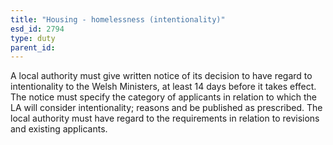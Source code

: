 ```yaml
---
title: "Housing - homelessness (intentionality)"
esd_id: 2794
type: duty
parent_id:  
---
```


A local authority must give written notice of its decision to have regard to intentionality to the Welsh Ministers, at least 14 days before it takes effect. The notice must specify the category of applicants in relation to which the LA will consider intentionality; reasons and be published as prescribed.  The local authority must have regard to the requirements in relation to revisions and existing applicants.

